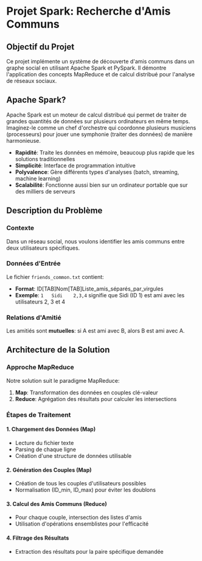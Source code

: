 # Projet Spark: Recherche d'Amis Communs

## Objectif du Projet

Ce projet implémente un système de découverte d'amis communs dans un graphe social en utilisant Apache Spark et PySpark. Il démontre l'application des concepts MapReduce et de calcul distribué pour l'analyse de réseaux sociaux.

## Apache Spark?

Apache Spark est un moteur de calcul distribué qui permet de traiter de grandes quantités de données sur plusieurs ordinateurs en même temps. Imaginez-le comme un chef d'orchestre qui coordonne plusieurs musiciens (processeurs) pour jouer une symphonie (traiter des données) de manière harmonieuse.

- **Rapidité**: Traite les données en mémoire, beaucoup plus rapide que les solutions traditionnelles
- **Simplicité**: Interface de programmation intuitive
- **Polyvalence**: Gère différents types d'analyses (batch, streaming, machine learning)
- **Scalabilité**: Fonctionne aussi bien sur un ordinateur portable que sur des milliers de serveurs


## Description du Problème

### Contexte
Dans un réseau social, nous voulons identifier les amis communs entre deux utilisateurs spécifiques. 
### Données d'Entrée
Le fichier `friends_common.txt` contient:
- **Format**: ID[TAB]Nom[TAB]Liste_amis_séparés_par_virgules
- **Exemple**: `1	Sidi	2,3,4` signifie que Sidi (ID 1) est ami avec les utilisateurs 2, 3 et 4

### Relations d'Amitié
Les amitiés sont **mutuelles**: si A est ami avec B, alors B est ami avec A.

## Architecture de la Solution

### Approche MapReduce
Notre solution suit le paradigme MapReduce:

1. **Map**: Transformation des données en couples clé-valeur
2. **Reduce**: Agrégation des résultats pour calculer les intersections

### Étapes de Traitement

#### 1. Chargement des Données (Map)
- Lecture du fichier texte
- Parsing de chaque ligne
- Création d'une structure de données utilisable

#### 2. Génération des Couples (Map)
- Création de tous les couples d'utilisateurs possibles
- Normalisation (ID_min, ID_max) pour éviter les doublons

#### 3. Calcul des Amis Communs (Reduce)
- Pour chaque couple, intersection des listes d'amis
- Utilisation d'opérations ensemblistes pour l'efficacité

#### 4. Filtrage des Résultats
- Extraction des résultats pour la paire spécifique demandée
